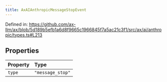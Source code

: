 ```yaml
---
title: AxAIAnthropicMessageStopEvent
---
```


Defined in: https://github.com/ax-llm/ax/blob/5d189b5efb1a6d8f9665c1966845f7a5ac21c3f1/src/ax/ai/anthropic/types.ts#L213

## Properties

| Property | Type |
| :------ | :------ |
| <a id="type"></a> `type` | `"message_stop"` |
